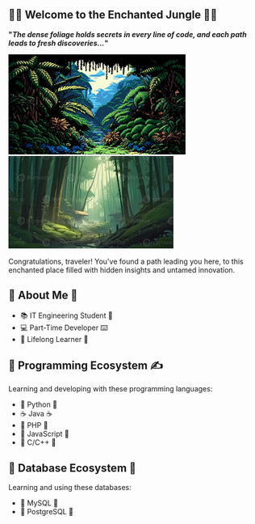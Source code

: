 
## 🌿🌲 Welcome to the Enchanted Jungle 🌴🌳 ##

**"*The dense foliage holds secrets in every line of code, and each path leads to fresh discoveries...*"**

![Jungle Forest](jungle.png)
![Bamboo Forest](bamboo.jpg)

Congratulations, traveler! You've found a path leading you here, to this enchanted place filled with hidden insights and untamed innovation.

## 🐸 About Me 🐸 ##
- 📚 IT Engineering Student 📐
- 💻 Part-Time Developer ⌨️
- 🌱 Lifelong Learner 🌅  

## 📂 Programming Ecosystem ✍️ ##
Learning and developing with these programming languages:
- 🐍 Python 🐍
- ☕ Java ☕
- 🐘 PHP 🐘
- 🐎 JavaScript 🐎
- 🐆 C/C++ 🐆

## 💾 Database Ecosystem 💾
Learning and using these databases:
- 🐬 MySQL 🐬
- 🐘 PostgreSQL 🐘
